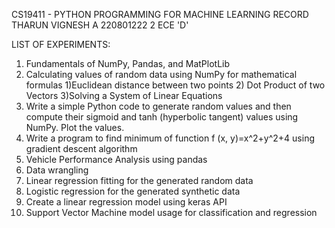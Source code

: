 CS19411 - PYTHON PROGRAMMING FOR MACHINE LEARNING RECORD
THARUN VIGNESH A 220801222 2 ECE 'D'

LIST OF EXPERIMENTS:
1. Fundamentals of NumPy, Pandas, and MatPlotLib
2. Calculating values of random data using NumPy for mathematical formulas 1)Euclidean distance between two points 2) Dot Product of two Vectors 3)Solving a System of Linear Equations
3. Write a simple Python code to generate random values and then compute their sigmoid and tanh (hyperbolic tangent) values using NumPy. Plot the values.
4. Write a program to find minimum of function f (x, y)=x^2+y^2+4 using gradient descent algorithm
5. Vehicle Performance Analysis using pandas
6. Data wrangling
7. Linear regression fitting for the generated random data
8. Logistic regression for the generated synthetic data
9. Create a linear regression model using keras API
10. Support Vector Machine model usage for classification and regression
